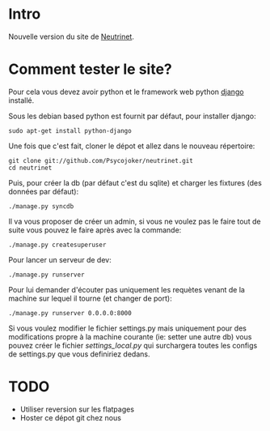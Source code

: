 # Intro

Nouvelle version du site de [Neutrinet](http://neutrinet.be).

# Comment tester le site?

Pour cela vous devez avoir python et le framework web python [django](https://docs.djangoproject.com) installé.

Sous les debian based python est fournit par défaut, pour installer django:

    sudo apt-get install python-django

Une fois que c'est fait, cloner le dépot et allez dans le nouveau répertoire:

    git clone git://github.com/Psycojoker/neutrinet.git
    cd neutrinet

Puis, pour créer la db (par défaut c'est du sqlite) et charger les fixtures (des données par défaut):

    ./manage.py syncdb

Il va vous proposer de créer un admin, si vous ne voulez pas le faire tout de suite vous pouvez le faire après avec la commande:

    ./manage.py createsuperuser

Pour lancer un serveur de dev:

    ./manage.py runserver

Pour lui demander d'écouter pas uniquement les requètes venant de la machine sur lequel il tourne (et changer de port):

    ./manage.py runserver 0.0.0.0:8000

Si vous voulez modifier le fichier settings.py mais uniquement pour des modifications propre à la machine courante (ie: setter une autre db) vous pouvez créer le fichier *settings_local.py* qui surchargera toutes les configs de settings.py que vous definiriez dedans.

# TODO

* Utiliser reversion sur les flatpages
* Hoster ce dépot git chez nous
